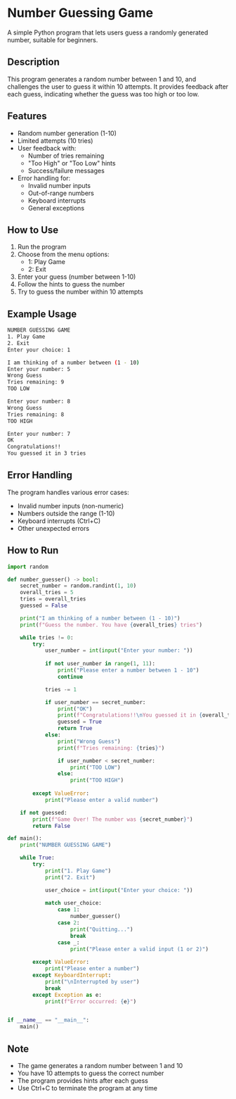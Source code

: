 # Number Guessing Game

A simple Python program that lets users guess a randomly generated number, suitable for beginners.

## Description

This program generates a random number between 1 and 10, and challenges the user to guess it within 10 attempts. It provides feedback after each guess, indicating whether the guess was too high or too low.

## Features

- Random number generation (1-10)
- Limited attempts (10 tries)
- User feedback with:
  - Number of tries remaining
  - "Too High" or "Too Low" hints
  - Success/failure messages
- Error handling for:
  - Invalid number inputs
  - Out-of-range numbers
  - Keyboard interrupts
  - General exceptions

## How to Use

1. Run the program
2. Choose from the menu options:
   - 1: Play Game
   - 2: Exit
3. Enter your guess (number between 1-10)
4. Follow the hints to guess the number
5. Try to guess the number within 10 attempts

## Example Usage

```bash
NUMBER GUESSING GAME
1. Play Game
2. Exit
Enter your choice: 1

I am thinking of a number between (1 - 10)
Enter your number: 5
Wrong Guess
Tries remaining: 9
TOO LOW

Enter your number: 8
Wrong Guess
Tries remaining: 8
TOO HIGH

Enter your number: 7
OK
Congratulations!!
You guessed it in 3 tries
```

## Error Handling

The program handles various error cases:
- Invalid number inputs (non-numeric)
- Numbers outside the range (1-10)
- Keyboard interrupts (Ctrl+C)
- Other unexpected errors

## How to Run

```python
import random

def number_guesser() -> bool:
    secret_number = random.randint(1, 10)
    overall_tries = 5
    tries = overall_tries
    guessed = False

    print("I am thinking of a number between (1 - 10)")
    print(f"Guess the number. You have {overall_tries} tries")

    while tries != 0:
        try:
            user_number = int(input("Enter your number: "))
            
            if not user_number in range(1, 11):
                print("Please enter a number between 1 - 10")
                continue

            tries -= 1

            if user_number == secret_number:
                print("OK")
                print(f"Congratulations!!\nYou guessed it in {overall_tries - tries} tries")
                guessed = True
                return True
            else:
                print("Wrong Guess")
                print(f"Tries remaining: {tries}")

                if user_number < secret_number:
                    print("TOO LOW")
                else:
                    print("TOO HIGH")
        
        except ValueError:
            print("Please enter a valid number")

    if not guessed:
        print(f"Game Over! The number was {secret_number}")
        return False

def main():
    print("NUMBER GUESSING GAME")

    while True:
        try:
            print("1. Play Game")
            print("2. Exit")

            user_choice = int(input("Enter your choice: "))
            
            match user_choice:
                case 1:
                    number_guesser()
                case 2:
                    print("Quitting...")
                    break
                case _:
                    print("Please enter a valid input (1 or 2)")
        
        except ValueError:
            print("Please enter a number")
        except KeyboardInterrupt:
            print("\nInterrupted by user")
            break
        except Exception as e:
            print(f"Error occurred: {e}")


if __name__ == "__main__":
    main()
```

## Note

- The game generates a random number between 1 and 10
- You have 10 attempts to guess the correct number
- The program provides hints after each guess
- Use Ctrl+C to terminate the program at any time
